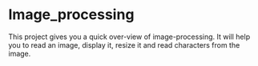 # Image_processing
This project gives you a quick over-view of image-processing. It will help you to read an image, display it, resize it and read characters from the image.
